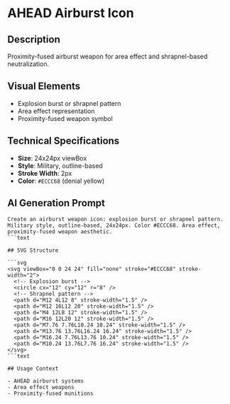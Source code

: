 # AHEAD Airburst Icon

## Description

Proximity-fused airburst weapon for area effect and shrapnel-based
neutralization.

## Visual Elements

- Explosion burst or shrapnel pattern
- Area effect representation
- Proximity-fused weapon symbol

## Technical Specifications

- **Size**: 24x24px viewBox
- **Style**: Military, outline-based
- **Stroke Width**: 2px
- **Color**: `#ECCC68` (denial yellow)

## AI Generation Prompt

```text
Create an airburst weapon icon: explosion burst or shrapnel pattern. Military style, outline-based, 24x24px. Color #ECCC68. Area effect, proximity-fused weapon aesthetic.
```text

## SVG Structure

```svg
<svg viewBox="0 0 24 24" fill="none" stroke="#ECCC68" stroke-width="2">
  <!-- Explosion burst -->
  <circle cx="12" cy="12" r="8" />
  <!-- Shrapnel pattern -->
  <path d="M12 4L12 8" stroke-width="1.5" />
  <path d="M12 16L12 20" stroke-width="1.5" />
  <path d="M4 12L8 12" stroke-width="1.5" />
  <path d="M16 12L20 12" stroke-width="1.5" />
  <path d="M7.76 7.76L10.24 10.24" stroke-width="1.5" />
  <path d="M13.76 13.76L16.24 16.24" stroke-width="1.5" />
  <path d="M16.24 7.76L13.76 10.24" stroke-width="1.5" />
  <path d="M10.24 13.76L7.76 16.24" stroke-width="1.5" />
</svg>
```text

## Usage Context

- AHEAD airburst systems
- Area effect weapons
- Proximity-fused munitions
